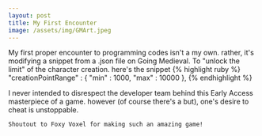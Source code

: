 ```yaml
---
layout: post
title: My First Encounter
image: /assets/img/GMArt.jpeg
---
```

My first proper encounter to programming codes isn't a my own. rather, it's modifying a snippet from a .json file on Going Medieval. To "unlock the limit" of the character creation.
here's the snippet
{% highlight ruby %}
"creationPointRange" : {
    "min" : 1000,
    "max" : 10000
},
{% endhighlight %}

I never intended to disrespect the developer team behind this Early Access masterpiece of a game. however (of course there's a but), one's desire to cheat is unstoppable.
```
Shoutout to Foxy Voxel for making such an amazing game!
```